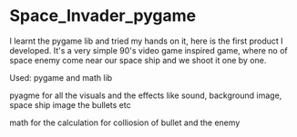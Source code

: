 # Space_Invader_pygame
I learnt the pygame lib and tried my hands on it, here is the first product I developed. It's a very simple 90's video game inspired game, where no of space enemy come near our space ship and we shoot it one by one.

Used: pygame and math lib
	
  pyagme for all the visuals and the effects like sound, background image, space ship image the bullets etc
  
  math for the calculation for colliosion of bullet and the enemy
